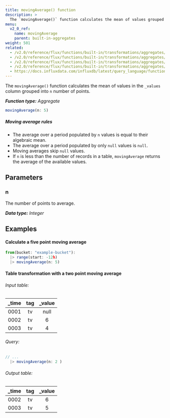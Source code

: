```yaml
---
title: movingAverage() function
description: >
  The `movingAverage()` function calculates the mean of values grouped into `n` number of points.
menu:
  v2_0_ref:
    name: movingAverage
    parent: built-in-aggregates
weight: 501
related:
  - /v2.0/reference/flux/functions/built-in/transformations/aggregates/timedmovingaverage/
  - /v2.0/reference/flux/functions/built-in/transformations/aggregates/exponentialmovingaverage/
  - /v2.0/reference/flux/functions/built-in/transformations/aggregates/doubleema/
  - /v2.0/reference/flux/functions/built-in/transformations/aggregates/tripleema/
  - https://docs.influxdata.com/influxdb/latest/query_language/functions/#moving-average, InfluxQL MOVING_AVERAGE()
---
```


The `movingAverage()` function calculates the mean of values in the `_values` column
grouped into `n` number of points.

_**Function type:** Aggregate_  

```js
movingAverage(n: 5)
```

##### Moving average rules
- The average over a period populated by `n` values is equal to their algebraic mean.
- The average over a period populated by only `null` values is `null`.
- Moving averages skip `null` values.
- If `n` is less than the number of records in a table, `movingAverage` returns
  the average of the available values.

## Parameters

### n
The number of points to average.

_**Data type:** Integer_

## Examples

#### Calculate a five point moving average
```js
from(bucket: "example-bucket"):
  |> range(start: -12h)
  |> movingAverage(n: 5)
```

#### Table transformation with a two point moving average

###### Input table:
| _time | tag | _value |
|:-----:|:---:|:------:|
| 0001  | tv  | null   |
| 0002  | tv  | 6      |
| 0003  | tv  | 4      |

###### Query:
```js
// ...
  |> movingAverage(n: 2 )
```

###### Output table:
| _time | tag | _value |
|:-----:|:---:|:------:|
| 0002  | tv  | 6      |
| 0003  | tv  | 5      |
